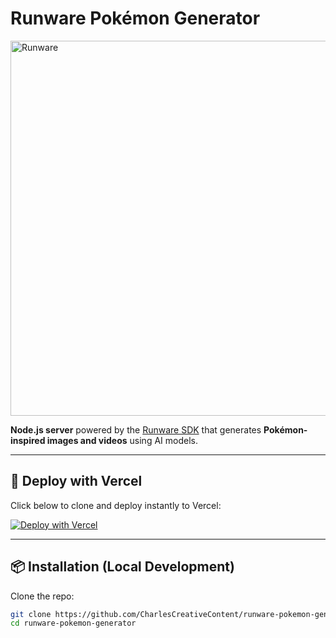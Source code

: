 # Runware Pokémon Generator

<img src="https://shawncharles.com/images/runware.png" alt="Runware" width="600" />

**Node.js server** powered by the [Runware SDK](https://docs.runware.ai) that generates **Pokémon-inspired images and videos** using AI models.

---

## 🚀 Deploy with Vercel

Click below to clone and deploy instantly to Vercel:

[![Deploy with Vercel](https://vercel.com/button)](https://vercel.com/new/clone?repository-url=https://github.com/CharlesCreativeContent/runware-pokemon-generator&env=RUNWARE_API_KEY&envDescription=Set%20your%20Runware%20API%20key%20and%20custom%20port.&envLink=https://docs.runware.ai/&demo-image=https://shawncharles.com/images/runware.png)

---

## 📦 Installation (Local Development)

Clone the repo:

```bash
git clone https://github.com/CharlesCreativeContent/runware-pokemon-generator.git
cd runware-pokemon-generator

